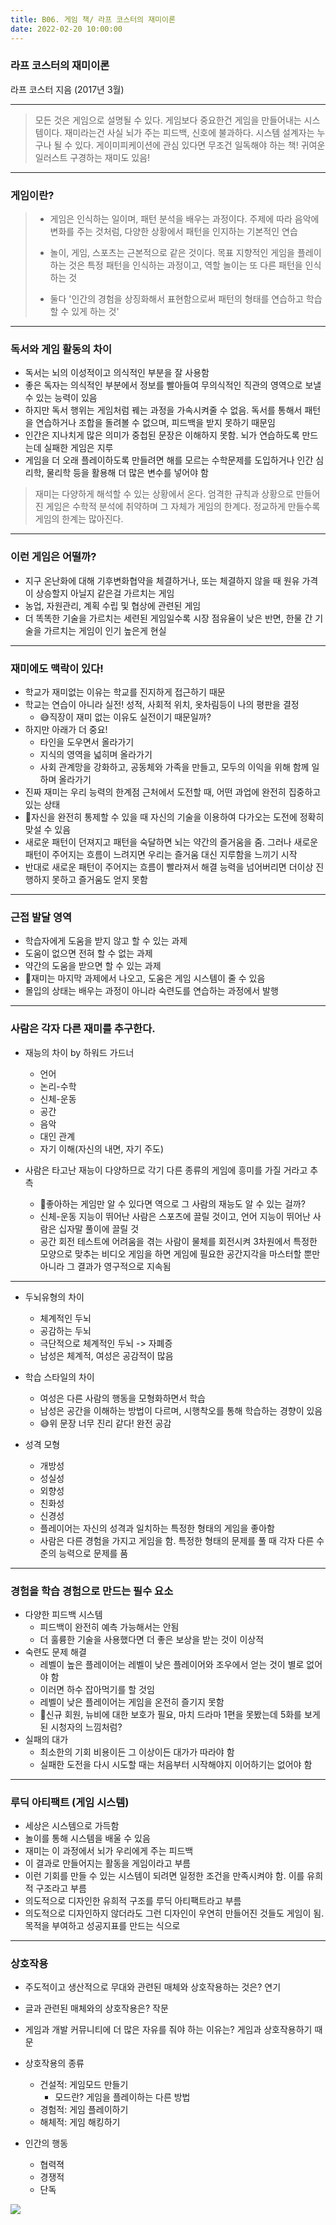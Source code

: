 ```yaml
---
title: B06. 게임 책/ 라프 코스터의 재미이론
date: 2022-02-20 10:00:00
---
```


### 라프 코스터의 재미이론
라프 코스터 지음 (2017년 3월)

---

> 모든 것은 게임으로 설명될 수 있다. 게임보다 중요한건 게임을 만들어내는 시스템이다. 재미라는건 사실 뇌가 주는 피드백, 신호에 불과하다. 시스템 설계자는 누구나 될 수 있다. 게이미피케이션에 관심 있다면 무조건 일독해야 하는 책! 귀여운 일러스트 구경하는 재미도 있음! 


---

### 게임이란?

> - 게임은 인식하는 일이며, 패턴 분석을 배우는 과정이다.
> 주제에 따라 음악에 변화를 주는 것처럼, 다양한 상황에서 패턴을 인지하는 기본적인 연습
>
> - 놀이, 게임, 스포츠는 근본적으로 같은 것이다. 
> 목표 지향적인 게임을 플레이하는 것은 특정 패턴을 인식하는 과정이고, 역할 놀이는 또 다른 패턴을 인식하는 것
>
>- 둘다 '인간의 경험을 상징화해서 표현함으로써 패턴의 형태를 연습하고 학습할 수 있게 하는 것'

---
### 독서와 게임 활동의 차이

- 독서는 뇌의 이성적이고 의식적인 부분을 잘 사용함
- 좋은 독자는 의식적인 부분에서 정보를 빨아들여 무의식적인 직관의 영역으로 보낼 수 있는 능력이 있음
- 하지만 독서 행위는 게임처럼 꿰는 과정을 가속시켜줄 수 없음. 독서를 통해서 패턴을 연습하거나 조합을 돌려볼 수 없으며, 피드백을 받지 못하기 때문임
- 인간은 지나치게 많은 의미가 중첩된 문장은 이해하지 못함. 뇌가 연습하도록 만드는데 실패한 게임은 지루
- 게임을 더 오래 플레이하도록 만들려면 해를 모르는 수학문제를 도입하거나 인간 심리학, 물리학 등을 활용해 더 많은 변수를 넣어야 함

> 재미는 다양하게 해석할 수 있는 상황에서 온다. 엄격한 규칙과 상황으로 만들어진 게임은 수학적 분석에 취약하며 그 자체가 게임의 한계다. 정교하게 만들수록 게임의 한계는 많아진다. 

---

### 이런 게임은 어떨까?
 
- 지구 온난화에 대해 기후변화협약을 체결하거나, 또는 체결하지 않을 때 원유 가격이 상승할지 아닐지 같은걸 가르치는 게임
- 농업, 자원관리, 계획 수립 및 협상에 관련된 게임
- 더 똑똑한 기술을 가르치는 세련된 게임일수록 시장 점유율이 낮은 반면, 한물 간 기술을 가르치는 게임이 인기 높은게 현실
   

---
### 재미에도 맥락이 있다!

- 학교가 재미없는 이유는 학교를 진지하게 접근하기 때문
- 학교는 연습이 아니라 실전! 성적, 사회적 위치, 옷차림등이 나의 평판을 결정
    - 😅직장이 재미 없는 이유도 실전이기 때문일까? 
- 하지만 아래가 더 중요!
    - 타인을 도우면서 올라가기
    - 지식의 영역을 넓히며 올라가기
    - 사회 관계망을 강화하고, 공동체와 가족을 만들고, 모두의 이익을 위해 함께 일하며 올라가기
- 진짜 재미는 우리 능력의 한계점 근처에서 도전할 때, 어떤 과업에 완전히 집중하고 있는 상태
- 🌟자신을 완전히 통제할 수 있을 때 자신의 기술을 이용하여 다가오는 도전에 정확히 맞설 수 있음
- 새로운 패턴이 던져지고 패턴을 숙달하면 뇌는 약간의 즐거움을 줌. 그러나 새로운 패턴이 주어지는 흐름이 느려지면 우리는 즐거움 대신 지루함을 느끼기 시작
- 반대로 새로운 패턴이 주어지는 흐름이 빨라져서 해결 능력을 넘어버리면 더이상 진행하지 못하고 즐거움도 얻지 못함

---
### 근접 발달 영역

- 학습자에게 도움을 받지 않고 할 수 있는 과제
- 도움이 없으면 전혀 할 수 없는 과제
- 약간의 도움을 받으면 할 수 있는 과제
- 🌟재미는 마지막 과제에서 나오고, 도움은 게임 시스템이 줄 수 있음
- 몰입의 상태는 배우는 과정이 아니라 숙련도를 연습하는 과정에서 발행

---

### 사람은 각자 다른 재미를 추구한다.

- 재능의 차이 by 하워드 가드너
    - 언어
    - 논리-수학
    - 신체-운동
    - 공간
    - 음악
    - 대인 관계
    - 자기 이해(자신의 내면, 자기 주도)

- 사람은 타고난 재능이 다양하므로 각기 다른 종류의 게임에 흥미를 가질 거라고 추측
    - 🤔좋아하는 게임만 알 수 있다면 역으로 그 사람의 재능도 알 수 있는 걸까?
    - 신체-운동 지능이 뛰어난 사람은 스포츠에 끌릴 것이고, 언어 지능이 뛰어난 사람은 십자말 풀이에 끌릴 것
    - 공간 회전 테스트에 어려움을 겪는 사람이 물체를 회전시켜 3차원에서 특정한 모양으로 맞추는 비디오 게임을 하면 게임에 필요한 공간지각을 마스터할 뿐만 아니라 그 결과가 영구적으로 지속됨

---

- 두뇌유형의 차이
    - 체계적인 두뇌
    - 공감하는 두뇌
    - 극단적으로 체계적인 두뇌 -> 자폐증
    - 남성은 체계적, 여성은 공감적이 많음



- 학습 스타일의 차이
    - 여성은 다른 사람의 행동을 모형화하면서 학습
    - 남성은 공간을 이해하는 방법이 다르며, 시행착오를 통해 학습하는 경향이 있음
    - 😅위 문장 너무 진리 같다! 완전 공감


- 성격 모형
    - 개방성
    - 성실성
    - 외향성
    - 친화성
    - 신경성
    - 플레이어는 자신의 성격과 일치하는 특정한 형태의 게임을 좋아함
    - 사람은 다른 경험을 가지고 게임을 함. 특정한 형태의 문제를 풀 때 각자 다른 수준의 능력으로 문제를 품

---

### 경험을 학습 경험으로 만드는 필수 요소

- 다양한 피드백 시스템
    - 피드백이 완전히 예측 가능해서는 안됨
    - 더 훌륭한 기술을 사용했다면 더 좋은 보상을 받는 것이 이상적
- 숙련도 문제 해결
    - 레벨이 높은 플레이어는 레벨이 낮은 플레이어와 조우에서 얻는 것이 별로 없어야 함
    - 이러면 하수 잡아먹기를 할 것임
    - 레벨이 낮은 플레이어는 게임을 온전히 즐기지 못함
    - 🤔신규 회원, 뉴비에 대한 보호가 필요, 마치 드라마 1편을 못봤는데 5화를 보게된 시청자의 느낌처럼?
- 실패의 대가
    - 최소한의 기회 비용이든 그 이상이든 대가가 따라야 함
    - 실패한 도전을 다시 시도할 때는 처음부터 시작해야지 이어하기는 없어야 함

---

### 루딕 아티팩트 (게임 시스템)

- 세상은 시스템으로 가득함
- 놀이를 통해 시스템을 배울 수 있음
- 재미는 이 과정에서 뇌가 우리에게 주는 피드백
- 이 결과로 만들어지는 활동을 게임이라고 부름
- 이런 기회를 만들 수 있는 시스템이 되려면 일정한 조건을 만족시켜야 함. 이를 유희적 구조라고 부름
- 의도적으로 디자인한 유희적 구조를 루딕 아티팩트라고 부름
- 의도적으로 디자인하지 않더라도 그런 디자인이 우연히 만들어진 것들도 게임이 됨. 목적을 부여하고 성공지표를 만드는 식으로

---

### 상호작용

- 주도적이고 생산적으로 무대와 관련된 매체와 상호작용하는 것은? 연기
- 글과 관련된 매체와의 상호작용은? 작문
- 게임과 개발 커뮤니티에 더 많은 자유를 줘야 하는 이유는? 게임과 상호작용하기 때문

- 상호작용의 종류
    - 건설적: 게임모드 만들기
        - 모드란? 게임을 플레이하는 다른 방법
    - 경험적: 게임 플레이하기
    - 해체적: 게임 해킹하기

- 인간의 행동
    - 협력젹
    - 경쟁적
    - 단독

 <img src="https://noondayz.github.io/blog/images/table.jpg">